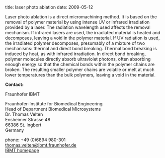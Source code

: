 title: laser photo ablation
date: 2009-05-12  

Laser photo ablation is a direct micromachining method. It is based on the removal of polymer material by using intense UV or infrared irradiation provided by a laser. The radiation wavelength used affects the removal mechanism. If infrared lasers are used, the irradiated material is heated and decomposes, leaving a void in the polymer material. If UV radiation is used, the irradiated polymer decomposes, presumably of a mixture of two mechanisms: thermal and direct bond breaking. Thermal bond breaking is induced by heat, as with infrared irradiation. In direct bond breaking, polymer molecules directly absorb ultraviolet photons, often absorbing enough energy so that the chemical bonds within the polymer chains are broken. The resulting smaller polymer chains are volatile or melt at much lower temperatures than the bulk polymers, leaving a void in the material.
<!--break-->
__Contact:__

Fraunhofer IBMT  
 
Fraunhofer-Institute for Biomedical Engineering  
Head of Department Biomedical Microsystems  
Dr. Thomas Velten  
Ensheimer Strasse 48   
66386 St. Ingbert   
Germany  

phone: +49 (0)6894 980-301   
thomas.velten@ibmt.fraunhofer.de  
[IBMT homepage](http://www.ibmt.fraunhofer.de/fhg/ibmt_en/biomedical_engineering/biomedical_microsystems/microsensors_microfluidics/index.jsp)